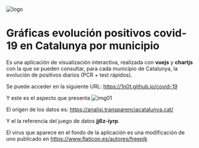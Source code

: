 ![logo](https://raw.github.com/1N0T/images/master/global/1N0T.png)
# Gráficas evolución positivos covid-19 en Catalunya por municipio

Es una aplicación de visualización interactiva, realizada con **vuejs** y **chartjs** con la que se pueden consultar, para cada municipio de Catalunya, la evolución de positivos diarios (PCR + test rápidos).

Se puede acceder en la siguiente URL:
https://1n0t.github.io/covid-19

Y este es el aspecto que presenta
![img01](https://raw.github.com/1N0T/images/master/covid-19/covid-19-municipios-catalunya.png)

El origen de los datos es: 
https://analisi.transparenciacatalunya.cat/

Y el la referencia del juego de datos **jj6z-iyrp**.

El virus que aparece en el fondo de la aplicación es una modificación de uno publicado en https://www.flaticon.es/autores/freepik
